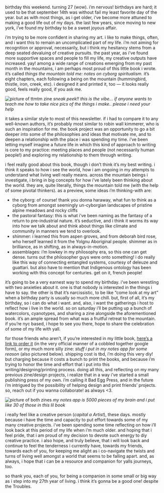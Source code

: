 birthday this weekend. turning 27 (wow). i’m nervous! birthdays are hard; it used to be that september 14th was without fail my least favorite day of the year. but as with most things, as i get older, i’ve become more attuned to making a good life out of my days. the last few years, since moving to new york, i’ve found my birthday to be a sweet joyous affair. 

i’m trying to be more confident in sharing my art. i like to make things, often, and i want this to remain an uncomplicated part of my life. i’m not aiming for recognition or approval, necessarily, but i think my hesitancy stems from a deep seated devaluing of creative pursuits. the past year, as i’ve found more supportive spaces and people to fill my life, my creative outputs have increased. yay! among a wide range of creations emerging from my past month in the mountains, i am perhaps most proud of this little book i wrote. it’s called *things the mountain told me: notes on cyborg spiritualism.* it’s eight chapters, each following a being on the mountain (hummingbird, thistle, iron, creek, etc). i designed it and printed it, too — it looks really good, feels really good, if you ask me. 

![picture of ttmtm zine](https://d2w9rnfcy7mm78.cloudfront.net/39525787/original_adbef2da5ff8c55c1adb8c37f119030f.jpg?1757786524?bc=0)
*sneak peek!! this is the vibe... if anyone wants to teach me how to take nice pics of the things i make.. please i need your help*

it takes a similar style to most of this newsletter. if i had to compare it to any well-known authors, it’s probably most similar to robin wall kimmerer, who is such an inspiration for me. the book project was an opportunity to go a bit deeper into some of the philosophies and ideas that motivate me, and to deepen a relationship with the place i was spending my time. i’ve been letting myself imagine a future life in which this kind of approach to writing is core to my practice: meeting places and people (not necessarily human people!) and exploring my relationship to them through writing. 

i feel really good about this book, though i don’t think it’s my best writing. i think it speaks to how i see the world, how i am ongoing in my attempts to understand what living well really means. across the mountain beings i investigate, i bring in big concepts for how i’ve lately been thinking about the world. they are, quite literally, things the mountain told me (with the help of some pivotal thinkers). as a preview, some ideas i’m thinking-with are:

- the cyborg: of course! thank you donna haraway, what fun to think as a cyborg from amongst seemingly un-cyborgian landscapes of pristine alpine meadows and rocky cliffs
- the pastoral fantasy: this is what i’ve been naming as the fantasy of a return to pre-industrial nature. it’s seductive, and i think it worms its way into how we talk about and think about things like climate and community in manners we tend to overlook.
- shimmer: i learned this from aspen groves, and from deborah bird rose, who herself learned it from the Yolgnu Aboriginal people. shimmer as in brilliance, as in shifting, as in always-in-motion.
- assemblages: i’m lowkey in my philosophy era, so this one can get dense. turns out the philosopher guys were onto something! i do really like this way of connecting entangled systems, courtesy of deleuze and guattari. but also have to mention that Indigenous ontology has been working with this concept for centuries. get on it, french people!

it’s going to be a very earnest way to spend my birthday. i’ve been wrestling with two anxieties about it. one is that nobody is interested in the things i have to say. the other is that it’s narcissistic, to be like “come look at my art” when a birthday party is usually so much more chill. but, first of all, it’s my birthday, so i can do what i want. and, also, i want the gatherings i host to reflect how i live in the world. so on saturday i’ll be putting up a bunch of watercolors, cyanotypes, and sharing a zine alongside the aforementioned book. it’s an ample spread from what was a fruitful retreat to the mountain. if you’re nyc based, i hope to see you there, hope to share the celebration of some of my life with yall.

for those friends who aren’t, if you’re interested in my little book, [here’s a link to order it](https://forms.gle/1xMj41keMtiRH24RA) (in the very official manner of a cobbled together google form), or my much more silly zine: *stuff i put in my notes app for some reason* (also pictured below). shipping cost is tbd, i’m doing this very diy! but charging because it costs a bunch to print the books, and because i’m trying to honor the time and effort that i put into this writing/designing/printing process. doing all this, and reflecting on my many previous zine/design projects, i realize that in a way i’ve started a small publishing press of my own. i’m calling it Bad Egg Press, and in the future i’m intrigued by the possibility of helping design and print friends’ projects. so, reach out if you wanna collaborate! as always <3.

![picture of both zines](https://d2w9rnfcy7mm78.cloudfront.net/39525786/original_d7bfc2b90b0e970b7d3a1ea2d4e85b37.jpg?1757786515?bc=0)
*​my notes app is 5000 pieces of my brain and i put like 30 of those in this lil book*

i really feel like a creative person (*capital a Artist*), these days. mostly because i have the time and capacity to put effort towards some of my many creative projects. i’ve been spending some time reflecting on how i’ll look back at this period of my life when i’m much older. and hoping that i feel pride, that i am proud of my decision to devote such energy to diy creative practice. i also hope, and truly believe, that i will look back and continue to feel the tenderness i currently have, towards my friends, towards each of you, for keeping me alight as i co-navigate the twists and turns of living well amongst a world that seems to be falling apart. and, as always, i hope that i can be a resource and companion for yalls journeys, too.

so thank you, each of you, for being a companion in some small or big way as i step into my 27th year of living. i think it’s gonna be a good one! despite the Troubles. 